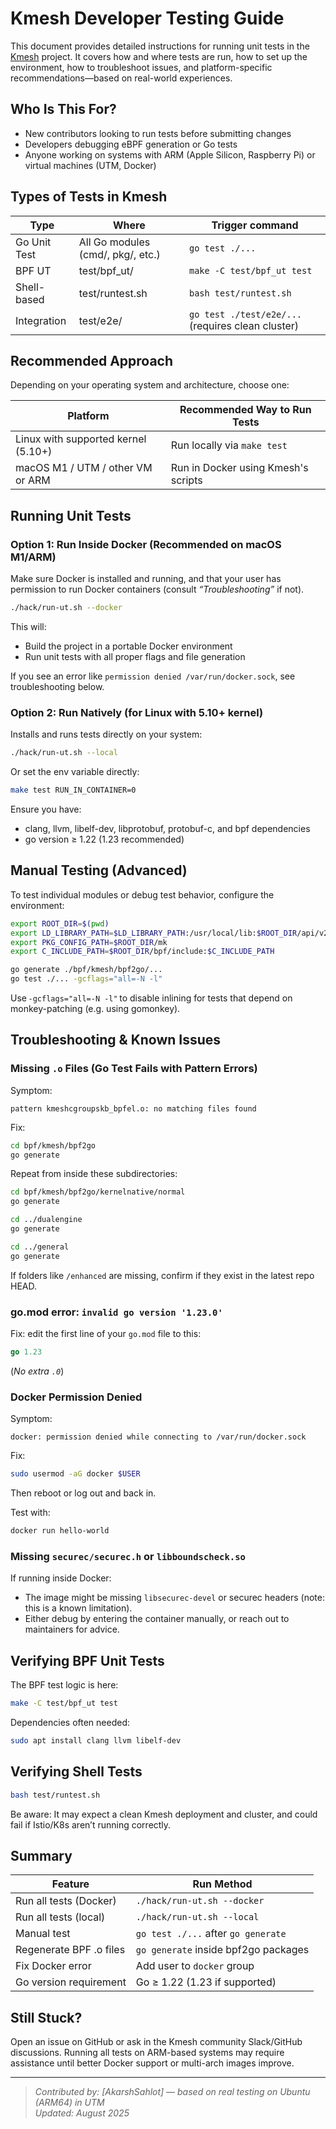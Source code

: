 
#  Kmesh Developer Testing Guide

This document provides detailed instructions for running unit tests in the [Kmesh](https://github.com/kmesh-net/kmesh) project. It covers how and where tests are run, how to set up the environment, how to troubleshoot issues, and platform-specific recommendations—based on real-world experiences.

## Who Is This For?

- New contributors looking to run tests before submitting changes  
- Developers debugging eBPF generation or Go tests  
- Anyone working on systems with ARM (Apple Silicon, Raspberry Pi) or virtual machines (UTM, Docker)

##  Types of Tests in Kmesh

| Type         | Where                              | Trigger command                        |
|--------------|-------------------------------------|----------------------------------------|
| Go Unit Test | All Go modules (cmd/, pkg/, etc.)   | `go test ./...`                        |
| BPF UT       | test/bpf_ut/                        | `make -C test/bpf_ut test`             |
| Shell-based  | test/runtest.sh                     | `bash test/runtest.sh`                 |
| Integration  | test/e2e/                           | `go test ./test/e2e/...` (requires clean cluster) |

## Recommended Approach

Depending on your operating system and architecture, choose one:

| Platform                           | Recommended Way to Run Tests          |
|------------------------------------|--------------------------------------|
| Linux with supported kernel (5.10+) | Run locally via `make test`         |
| macOS M1 / UTM / other VM or ARM   | Run in Docker using Kmesh's scripts |

##  Running Unit Tests

### Option 1: Run Inside Docker (Recommended on macOS M1/ARM)

Make sure Docker is installed and running, and that your user has permission to run Docker containers (consult _“Troubleshooting”_ if not).

```bash
./hack/run-ut.sh --docker
```

This will:
- Build the project in a portable Docker environment
- Run unit tests with all proper flags and file generation

 If you see an error like `permission denied /var/run/docker.sock`, see troubleshooting below.

### Option 2: Run Natively (for Linux with 5.10+ kernel)

Installs and runs tests directly on your system:

```bash
./hack/run-ut.sh --local
```

Or set the env variable directly:

```bash
make test RUN_IN_CONTAINER=0
```

Ensure you have:
- clang, llvm, libelf-dev, libprotobuf, protobuf-c, and bpf dependencies
- go version ≥ 1.22 (1.23 recommended)

## Manual Testing (Advanced)

To test individual modules or debug test behavior, configure the environment:

```bash
export ROOT_DIR=$(pwd)
export LD_LIBRARY_PATH=$LD_LIBRARY_PATH:/usr/local/lib:$ROOT_DIR/api/v2-c:$ROOT_DIR/bpf/deserialization_to_bpf_map
export PKG_CONFIG_PATH=$ROOT_DIR/mk
export C_INCLUDE_PATH=$ROOT_DIR/bpf/include:$C_INCLUDE_PATH

go generate ./bpf/kmesh/bpf2go/...
go test ./... -gcflags="all=-N -l"
```

Use `-gcflags="all=-N -l"` to disable inlining for tests that depend on monkey-patching (e.g. using gomonkey).

## Troubleshooting & Known Issues

###  Missing `.o` Files (Go Test Fails with Pattern Errors)

Symptom:

```
pattern kmeshcgroupskb_bpfel.o: no matching files found
```

Fix:

```bash
cd bpf/kmesh/bpf2go
go generate
```

Repeat from inside these subdirectories:

```bash
cd bpf/kmesh/bpf2go/kernelnative/normal
go generate

cd ../dualengine
go generate

cd ../general
go generate
```

If folders like `/enhanced` are missing, confirm if they exist in the latest repo HEAD.

###  go.mod error: `invalid go version '1.23.0'`

Fix: edit the first line of your `go.mod` file to this:

```go
go 1.23
```
(_No extra `.0`_)

###  Docker Permission Denied

Symptom:

```
docker: permission denied while connecting to /var/run/docker.sock
```

Fix:

```bash
sudo usermod -aG docker $USER
```

Then reboot or log out and back in.

Test with:
```bash
docker run hello-world
```

###  Missing `securec/securec.h` or `libboundscheck.so`

If running inside Docker:
- The image might be missing `libsecurec-devel` or securec headers (note: this is a known limitation).
- Either debug by entering the container manually, or reach out to maintainers for advice.

##  Verifying BPF Unit Tests

The BPF test logic is here:

```bash
make -C test/bpf_ut test
```

Dependencies often needed:

```bash
sudo apt install clang llvm libelf-dev
```

##  Verifying Shell Tests

```bash
bash test/runtest.sh
```

Be aware: It may expect a clean Kmesh deployment and cluster, and could fail if Istio/K8s aren’t running correctly.

##  Summary

| Feature                  | Run Method                       |
|--------------------------|----------------------------------|
| Run all tests (Docker)   | `./hack/run-ut.sh --docker`     |
| Run all tests (local)    | `./hack/run-ut.sh --local`      |
| Manual test              | `go test ./...` after `go generate` |
| Regenerate BPF .o files  | `go generate` inside bpf2go packages |
| Fix Docker error         | Add user to `docker` group       |
| Go version requirement   | Go ≥ 1.22 (1.23 if supported)    |

##  Still Stuck?

Open an issue on GitHub or ask in the Kmesh community Slack/GitHub discussions. Running all tests on ARM-based systems may require assistance until better Docker support or multi-arch images improve.

---  
> _Contributed by: [AkarshSahlot] — based on real testing on Ubuntu (ARM64) in UTM_  
> _Updated: August 2025_

